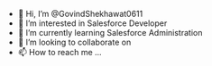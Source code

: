 - 👋 Hi, I’m @GovindShekhawat0611
- 👀 I’m interested in Salesforce Developer 
- 🌱 I’m currently learning Salesforce Administration
- 💞️ I’m looking to collaborate on 
- 📫 How to reach me ...

<!---
GovindShekhawat0611/GovindShekhawat0611 is a ✨ special ✨ repository because its `README.md` (this file) appears on your GitHub profile.
You can click the Preview link to take a look at your changes.
--->
